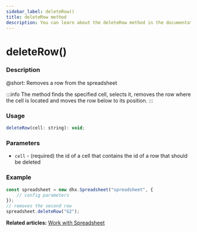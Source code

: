 ```yaml
---
sidebar_label: deleteRow()
title: deleteRow method
description: You can learn about the deleteRow method in the documentation of the DHTMLX JavaScript Spreadsheet library. Browse developer guides and API reference, try out code examples and live demos, and download a free 30-day evaluation version of DHTMLX Spreadsheet.
---
```


# deleteRow()

### Description

@short: Removes a row from the spreadsheet

:::info
The method finds the specified cell, selects it, removes the row where the cell is located and moves the row below to its position.
:::

### Usage

~~~jsx
deleteRow(cell: string): void;
~~~

### Parameters

- `cell` - (required) the id of a cell that contains the id of a row that should be deleted

### Example

~~~jsx {5}
const spreadsheet = new dhx.Spreadsheet("spreadsheet", {
    // config parameters
});
// removes the second row
spreadsheet.deleteRow("G2");
~~~

**Related articles:** [Work with Spreadsheet](working_with_ssheet.md#addingremoving-rows-and-columns)

